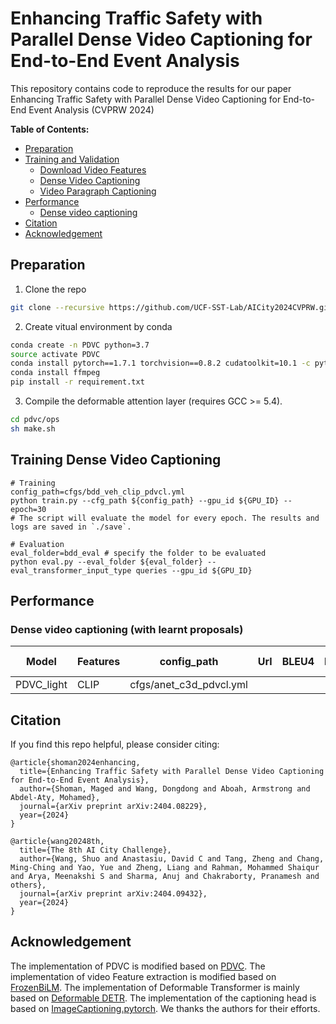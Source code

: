 # Enhancing Traffic Safety with Parallel Dense Video Captioning for End-to-End Event Analysis

This repository contains code to reproduce the results for our paper Enhancing Traffic Safety with Parallel Dense Video Captioning for End-to-End Event Analysis (CVPRW 2024) 


**Table of Contents:**
* [Preparation](#preparation)
* [Training and Validation](#training-and-validation)
  + [Download Video Features](#download-video-features)
  + [Dense Video Captioning](#dense-video-captioning)
  + [Video Paragraph Captioning](#video-paragraph-captioning)
* [Performance](#performance)
  + [Dense video captioning](#dense-video-captioning)
* [Citation](#citation)
* [Acknowledgement](#acknowledgement)



## Preparation

1. Clone the repo
```bash
git clone --recursive https://github.com/UCF-SST-Lab/AICity2024CVPRW.git
```

2. Create vitual environment by conda
```bash
conda create -n PDVC python=3.7
source activate PDVC
conda install pytorch==1.7.1 torchvision==0.8.2 cudatoolkit=10.1 -c pytorch
conda install ffmpeg
pip install -r requirement.txt
```

3. Compile the deformable attention layer (requires GCC >= 5.4). 
```bash
cd pdvc/ops
sh make.sh
```

## Training Dense Video Captioning

```
# Training
config_path=cfgs/bdd_veh_clip_pdvcl.yml
python train.py --cfg_path ${config_path} --gpu_id ${GPU_ID} --epoch=30
# The script will evaluate the model for every epoch. The results and logs are saved in `./save`.

# Evaluation
eval_folder=bdd_eval # specify the folder to be evaluated
python eval.py --eval_folder ${eval_folder} --eval_transformer_input_type queries --gpu_id ${GPU_ID}
```

## Performance
### Dense video captioning (with learnt proposals)

|  Model | Features | config_path |   Url   |   BLEU4   | METEOR | ROUGE-L |  CIDEr |
|  ----  |  ----    |   ----  |  ----  |  ----   |  ----  |  ----  |  ---- |
| PDVC_light   | CLIP  | cfgs/anet_c3d_pdvcl.yml |  


## Citation
If you find this repo helpful, please consider citing:
```
@article{shoman2024enhancing,
  title={Enhancing Traffic Safety with Parallel Dense Video Captioning for End-to-End Event Analysis},
  author={Shoman, Maged and Wang, Dongdong and Aboah, Armstrong and Abdel-Aty, Mohamed},
  journal={arXiv preprint arXiv:2404.08229},
  year={2024}
}
```
```
@article{wang20248th,
  title={The 8th AI City Challenge},
  author={Wang, Shuo and Anastasiu, David C and Tang, Zheng and Chang, Ming-Ching and Yao, Yue and Zheng, Liang and Rahman, Mohammed Shaiqur and Arya, Meenakshi S and Sharma, Anuj and Chakraborty, Pranamesh and others},
  journal={arXiv preprint arXiv:2404.09432},
  year={2024}
}
```

## Acknowledgement

The implementation of PDVC is modified based on [PDVC](https://github.com/ttengwang/PDVC). 
The implementation of video Feature extraction is modified based on [FrozenBiLM](https://github.com/antoyang/FrozenBiLM). 
The implementation of Deformable Transformer is mainly based on [Deformable DETR](https://github.com/fundamentalvision/Deformable-DETR). 
The implementation of the captioning head is based on [ImageCaptioning.pytorch](https://github.com/ruotianluo/ImageCaptioning.pytorch).
We thanks the authors for their efforts.
